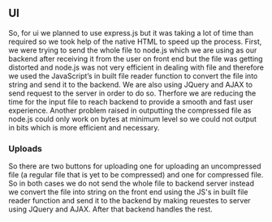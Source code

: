 ## UI
So, for ui we planned to use express.js but it was taking a lot of time than required so we took help of the native HTML to speed up the process. First, we were trying to send the whole file to node.js which we are using as our backend after receiving it from the user on front end but the file was getting distorted and node.js was not very efficient in dealing with file and therefore we used the JavaScript’s in built file reader function to convert the file into string and send it to the backend. We are also using JQuery and AJAX to send request to the server in order to do so. Therfore we are reducing the time for the input file to reach backend to provide a smooth and fast user experience.  Another problem raised in outputting the compressed file as node.js could only work on bytes at minimum level so we could not output in bits which is more efficient and necessary.

### Uploads
So there are two buttons for uploading one for uploading an uncompressed file (a regular file that is yet to be compressed) and one for compressed file. So in both cases we do not send the whole file to backend server instead we convert the file into string on the front end using the JS's in built file reader function and send it to the backend by making reuestes to server using JQuery and AJAX. After that backend handles the rest.